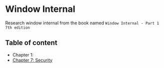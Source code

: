 # Window Internal

Research window internal from the book named `Window Internal - Part 1 7th edition`

## Table of content
- Chapter 1:
- [Chapter 7: Security](/chapter-7-security.md)
